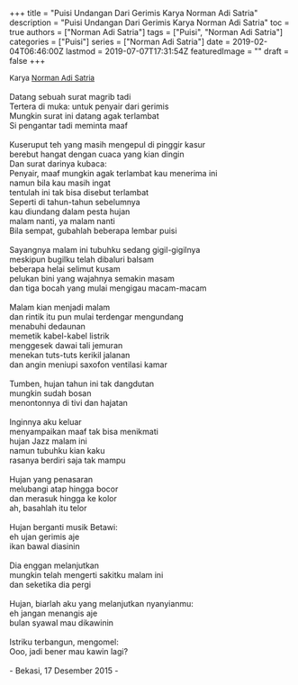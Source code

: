 +++
title = "Puisi Undangan Dari Gerimis Karya Norman Adi Satria"
description = "Puisi Undangan Dari Gerimis Karya Norman Adi Satria"
toc = true
authors = ["Norman Adi Satria"]
tags = ["Puisi", "Norman Adi Satria"]
categories = ["Puisi"]
series = ["Norman Adi Satria"]
date = 2019-02-04T06:46:00Z
lastmod = 2019-07-07T17:31:54Z
featuredImage = ""
draft = false
+++

<div style="text-align: justify;">
<div style="font-size: small;">Karya <a href="/authors/norman-adi-satria/" target="_blank">Norman Adi Satria</a></div><br />
Datang sebuah surat magrib tadi<br />Tertera di muka: untuk penyair dari gerimis<br />Mungkin surat ini datang agak terlambat<br />Si pengantar tadi meminta maaf<br /><br />Kuseruput teh yang masih mengepul di pinggir kasur<br />berebut hangat dengan cuaca yang kian dingin<br />Dan surat darinya kubaca:<br />Penyair, maaf mungkin agak terlambat kau menerima ini<br />namun bila kau masih ingat<br />tentulah ini tak bisa disebut terlambat<br />Seperti di tahun-tahun sebelumnya<br />kau diundang dalam pesta hujan<br />malam nanti, ya malam nanti<br />Bila sempat, gubahlah beberapa lembar puisi<br /><br />Sayangnya malam ini tubuhku sedang gigil-gigilnya<br />meskipun bugilku telah dibaluri balsam<br />beberapa helai selimut kusam<br />pelukan bini yang wajahnya semakin masam<br />dan tiga bocah yang mulai mengigau macam-macam<br /><br />Malam kian menjadi malam<br />dan rintik itu pun mulai terdengar mengundang<br />menabuhi dedaunan<br />memetik kabel-kabel listrik<br />menggesek dawai tali jemuran<br />menekan tuts-tuts kerikil jalanan<br />dan angin meniupi saxofon ventilasi kamar<br /><br />Tumben, hujan tahun ini tak dangdutan<br />mungkin sudah bosan<br />menontonnya di tivi dan hajatan<br /><br />Inginnya aku keluar<br />menyampaikan maaf tak bisa menikmati<br />hujan Jazz malam ini<br />namun tubuhku kian kaku<br />rasanya berdiri saja tak mampu<br /><br />Hujan yang penasaran<br />melubangi atap hingga bocor<br />dan merasuk hingga ke kolor<br />ah, basahlah itu telor<br /><br />Hujan berganti musik Betawi:<br />eh ujan gerimis aje<br />ikan bawal diasinin<br /><br />Dia enggan melanjutkan<br />mungkin telah mengerti sakitku malam ini<br />dan seketika dia pergi<br /><br />Hujan, biarlah aku yang melanjutkan nyanyianmu:<br />eh jangan menangis aje<br />bulan syawal mau dikawinin<br /><br />Istriku terbangun, mengomel:<br />Ooo, jadi bener mau kawin lagi?<br /><br />- Bekasi, 17 Desember 2015 -</div>
